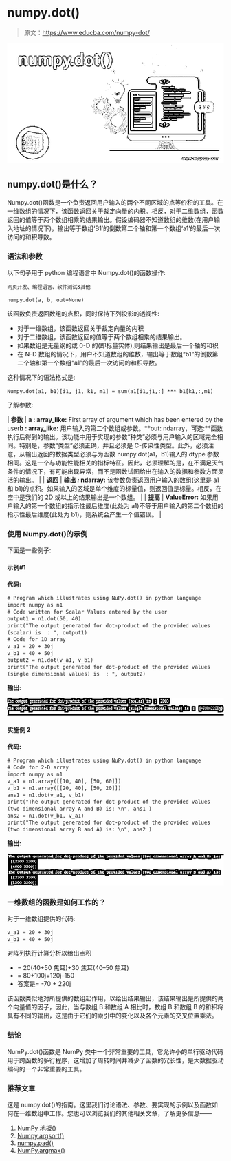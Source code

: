 # numpy.dot()

> 原文：<https://www.educba.com/numpy-dot/>

![numpy.dot()](img/95bc24f2c4560fd4360ebd6763d6b3ee.png)



## numpy.dot()是什么？

Numpy.dot()函数是一个负责返回用户输入的两个不同区域的点等价积的工具。在一维数组的情况下，该函数返回关于裁定向量的内积。相反，对于二维数组，函数返回的值等于两个数组相乘的结果输出。假设编码器不知道数组的维数(在用户输入地址的情况下)，输出等于数组‘B1’的倒数第二个轴和第一个数组‘a1’的最后一次访问的和积导数。

### 语法和参数

以下句子用于 python 编程语言中 Numpy.dot()的函数操作:

<small>网页开发、编程语言、软件测试&其他</small>

```
numpy.dot(a, b, out=None)
```

该函数负责返回数组的点积，同时保持下列投影的透视性:

*   对于一维数组，该函数返回关于裁定向量的内积
*   对于二维数组，该函数返回的值等于两个数组相乘的结果输出。
*   如果数组是无量纲的或 0-D 的(即标量实体),则结果输出是最后一个轴的和积
*   在 N-D 数组的情况下，用户不知道数组的维数，输出等于数组“b1”的倒数第二个轴和第一个数组“a1”的最后一次访问的和积导数。

这种情况下的语法格式是:

```
Numpy.dot(a1, b1)[i1, j1, k1, m1] = sum(a1[i1,j1,:] *** b1[k1,:,m1)
```

了解参数:

| **参数** | **a : array_like:** First array of argument which has been entered by the user**b : array_like:** 用户输入的第二个数组或参数。**out: ndarray，可选:**函数执行后得到的输出。该功能中用于实现的参数“种类”必须与用户输入的区域完全相同。特别是，参数“类型”必须正确，并且必须是 C-传染性类型。此外，必须注意，从输出返回的数据类型必须与为函数 numpy.dot(a1，b1)输入的 dtype 参数相同。这是一个与功能性能相关的指标特征。因此，必须理解的是，在不满足天气条件的情况下，有可能出现异常，而不是函数试图给出在输入的数据和参数方面灵活的输出。 |
| **返回** | **输出 *:* ndarray:** 该参数负责返回用户输入的数组(这里是 a1 和 b1)的点积。如果输入的区域是单个维度的标量值，则返回值是标量。相反，在空中是我们的 2D 或以上的结果输出是一个数组。 |
| **提高** | **ValueError:** 如果用户输入的第一个数组的指示性最后维度(此处为 a1)不等于用户输入的第二个数组的指示性最后维度(此处为 b1)，则系统会产生一个值错误。 |

### 使用 Numpy.dot()的示例

下面是一些例子:

#### 示例#1

**代码:**

```
# Program which illustrates using NuPy.dot() in python language
import numpy as n1
# Code written for Scalar Values entered by the user
output1 = n1.dot(50, 40)
print("The output generated for dot-product of the provided values (scalar) is  : ", output1)
# Code for 1D array
v_a1 = 20 + 30j
v_b1 = 40 + 50j
output2 = n1.dot(v_a1, v_b1)
print("The output generated for dot-product of the provided values (single dimensional values) is  : ", output2)
```

**输出:**

![numpy.dot() - 1](img/508dccc3a0553cc15afd073ee5ac7f03.png)



#### 实施例 2

**代码:**

```
# Program which illustrates using NuPy.dot() in python language
# Code for 2-D array
import numpy as n1
v_a1 = n1.array([[10, 40], [50, 60]])
v_b1 = n1.array([[20, 40], [50, 20]])
ans1 = n1.dot(v_a1, v_b1)
print("The output generated for dot-product of the provided values (two dimensional array A and B) is: \n", ans1 )
ans2 = n1.dot(v_b1, v_a1)
print("The output generated for dot-product of the provided values (two dimensional array B and A) is: \n", ans2 )
```

**输出:**

![numpy.dot() - 2](img/f7e61e7834979ded3b3c6db0ac485f7d.png)



### 一维数组的函数是如何工作的？

对于一维数组提供的代码:

```
v_a1 = 20 + 30j
v_b1 = 40 + 50j
```

对阵列执行计算分析以给出点积

*   = 20(40+50 焦耳)+30 焦耳(40–50 焦耳)
*   = 80+100j+120j–150
*   答案是= -70 + 220j

该函数类似地对所提供的数组起作用，以给出结果输出，该结果输出是所提供的两个向量值的因子，因此，当与数组 B 和数组 A 相比时，数组 B 和数组 B 的和积将具有不同的输出，这是由于它们的索引中的变化以及各个元素的交叉位置乘法。

### 结论

NumPy.dot()函数是 NumPy 类中一个非常重要的工具，它允许小的单行驱动代码用于跨函数的多行程序，这增加了周转时间并减少了函数的冗长性，是大数据驱动编码的一个非常重要的工具。

### 推荐文章

这是 numpy.dot()的指南。这里我们讨论语法、参数、要实现的示例以及函数如何在一维数组中工作。您也可以浏览我们的其他相关文章，了解更多信息——

1.  [NumPy 地板()](https://www.educba.com/numpy-floor/)
2.  [Numpy.argsort()](https://www.educba.com/numpy-argsort/)
3.  [numpy.pad()](https://www.educba.com/numpy-pad/)
4.  [NumPy.argmax()](https://www.educba.com/numpy-argmax/)





